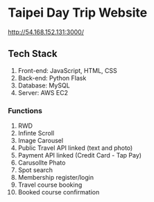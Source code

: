 # Taipei Day Trip Website
http://54.168.152.131:3000/


## Tech Stack
1. Front-end: JavaScript, HTML, CSS
2. Back-end: Python Flask
3. Database: MySQL
4. Server: AWS EC2

### Functions
1. RWD
2. Infinte Scroll
3. Image Carousel
4. Public Travel API linked (text and photo)
5. Payment API linked (Credit Card - Tap Pay)
6. Carusollte Phato
7. Spot search
8. Membership register/login
9. Travel course booking
10. Booked course confirmation


